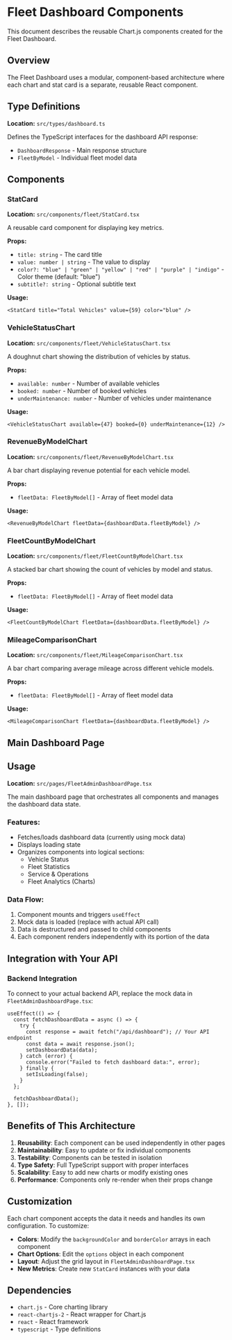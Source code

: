 # Fleet Dashboard Components

This document describes the reusable Chart.js components created for the Fleet Dashboard.

## Overview

The Fleet Dashboard uses a modular, component-based architecture where each chart and stat card is a separate, reusable React component.

## Type Definitions

**Location:** `src/types/dashboard.ts`

Defines the TypeScript interfaces for the dashboard API response:

- `DashboardResponse` - Main response structure
- `FleetByModel` - Individual fleet model data

## Components

### StatCard

**Location:** `src/components/fleet/StatCard.tsx`

A reusable card component for displaying key metrics.

**Props:**

- `title: string` - The card title
- `value: number | string` - The value to display
- `color?: "blue" | "green" | "yellow" | "red" | "purple" | "indigo"` - Color theme (default: "blue")
- `subtitle?: string` - Optional subtitle text

**Usage:**

```tsx
<StatCard title="Total Vehicles" value={59} color="blue" />
```

### VehicleStatusChart

**Location:** `src/components/fleet/VehicleStatusChart.tsx`

A doughnut chart showing the distribution of vehicles by status.

**Props:**

- `available: number` - Number of available vehicles
- `booked: number` - Number of booked vehicles
- `underMaintenance: number` - Number of vehicles under maintenance

**Usage:**

```tsx
<VehicleStatusChart available={47} booked={0} underMaintenance={12} />
```

### RevenueByModelChart

**Location:** `src/components/fleet/RevenueByModelChart.tsx`

A bar chart displaying revenue potential for each vehicle model.

**Props:**

- `fleetData: FleetByModel[]` - Array of fleet model data

**Usage:**

```tsx
<RevenueByModelChart fleetData={dashboardData.fleetByModel} />
```

### FleetCountByModelChart

**Location:** `src/components/fleet/FleetCountByModelChart.tsx`

A stacked bar chart showing the count of vehicles by model and status.

**Props:**

- `fleetData: FleetByModel[]` - Array of fleet model data

**Usage:**

```tsx
<FleetCountByModelChart fleetData={dashboardData.fleetByModel} />
```

### MileageComparisonChart

**Location:** `src/components/fleet/MileageComparisonChart.tsx`

A bar chart comparing average mileage across different vehicle models.

**Props:**

- `fleetData: FleetByModel[]` - Array of fleet model data

**Usage:**

```tsx
<MileageComparisonChart fleetData={dashboardData.fleetByModel} />
```

## Main Dashboard Page

## Usage

**Location:** `src/pages/FleetAdminDashboardPage.tsx`

The main dashboard page that orchestrates all components and manages the dashboard data state.

### Features:

- Fetches/loads dashboard data (currently using mock data)
- Displays loading state
- Organizes components into logical sections:
  - Vehicle Status
  - Fleet Statistics
  - Service & Operations
  - Fleet Analytics (Charts)

### Data Flow:

1. Component mounts and triggers `useEffect`
2. Mock data is loaded (replace with actual API call)
3. Data is destructured and passed to child components
4. Each component renders independently with its portion of the data

## Integration with Your API

### Backend Integration

To connect to your actual backend API, replace the mock data in `FleetAdminDashboardPage.tsx`:

```tsx
useEffect(() => {
  const fetchDashboardData = async () => {
    try {
      const response = await fetch("/api/dashboard"); // Your API endpoint
      const data = await response.json();
      setDashboardData(data);
    } catch (error) {
      console.error("Failed to fetch dashboard data:", error);
    } finally {
      setIsLoading(false);
    }
  };

  fetchDashboardData();
}, []);
```

## Benefits of This Architecture

1. **Reusability**: Each component can be used independently in other pages
2. **Maintainability**: Easy to update or fix individual components
3. **Testability**: Components can be tested in isolation
4. **Type Safety**: Full TypeScript support with proper interfaces
5. **Scalability**: Easy to add new charts or modify existing ones
6. **Performance**: Components only re-render when their props change

## Customization

Each chart component accepts the data it needs and handles its own configuration. To customize:

- **Colors**: Modify the `backgroundColor` and `borderColor` arrays in each component
- **Chart Options**: Edit the `options` object in each component
- **Layout**: Adjust the grid layout in `FleetAdminDashboardPage.tsx`
- **New Metrics**: Create new `StatCard` instances with your data

## Dependencies

- `chart.js` - Core charting library
- `react-chartjs-2` - React wrapper for Chart.js
- `react` - React framework
- `typescript` - Type definitions
